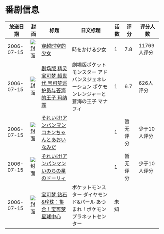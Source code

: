 # 番剧信息

|放送日期|封面|标题|日文标题|话数|评分|评分人数|
|---|---|---|---|---|---|---|
|2006-07-15|![封面](https://lain.bgm.tv/pic/cover/c/e4/a6/242_BmDGk.jpg)|[穿越时空的少女](https://bangumi.tv/subject/242)|時をかける少女|1|7.8|11769人评分|
|2006-07-15|![封面](https://lain.bgm.tv/pic/cover/c/2d/95/3030_4VCh3.jpg)|[剧场版 精灵宝可梦 超世代 宝可梦巡护员与苍海的王子 玛纳霏](https://bangumi.tv/subject/3030)|劇場版ポケットモンスター アドバンスジェネレーション ポケモンレンジャーと蒼海の王子 マナフィ|1|6.7|626人评分|
|2006-07-15|![封面](https://lain.bgm.tv/pic/cover/c/17/af/332524_Fb28m.jpg)|[それいけ!アンパンマン コキンちゃんとあおいなみだ](https://bangumi.tv/subject/332524)||1|暂无评分|少于10人评分|
|2006-07-15|![封面](https://lain.bgm.tv/pic/cover/c/95/4d/422090_eK9b0.jpg)|[それいけ!アンパンマン いのちの星のドーリィ](https://bangumi.tv/subject/422090)||1|暂无评分|少于10人评分|
|2006-07-15|![封面](https://lain.bgm.tv/pic/cover/c/6f/72/510410_1ZhtQ.jpg)|[宝可梦 钻石&珍珠：集合！宝可梦星球中心](https://bangumi.tv/subject/510410)|ポケットモンスター ダイヤモンド&パール あつまれ！ポケモンプラネットセンター|未知|||
